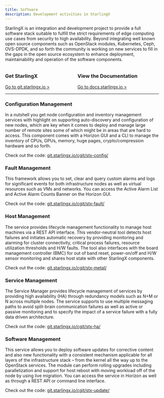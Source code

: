 ```yaml
---
title: Software
description: Development activities in StarlingX
---
```


StarlingX is an integration and development project to provide a full software stack suitable to fulfill the strict requirements of edge computing use cases from security to high availability. Beyond integrating well known open source components such as OpenStack modules, Kubernetes, Ceph, OVS-DPDK, and so forth the community is working on new services to fill in the gaps in the open source ecosystem to enhance deployment, maintainability and operation of the software components.

<div class="columns">
  <div class="column">
    <div class="box is-purple">
      <h3>Get StarlingX</h3>
      <a href="//git.starlingx.io">
        Go to git.starlingx.io >
      </a>
    </div>
  </div>
  <div class="column">
    <div class="box is-purple">
      <h3>View the Documentation</h3>
      <a href="//docs.starlingx.io">
        Go to docs.starlingx.io >
      </a>
    </div>
  </div>
</div>

---

### Configuration Management

In a nutshell you get node configuration and inventory management services with highlight on supporting auto-discovery and configuration of new nodes, which are key when it comes to deploy and manage large number of remote sites some of which might be in areas that are hard to access. This component comes with a Horizon GUI and a CLI to manage the inventory of CPUs, GPUs, memory, huge pages, crypto/compression hardware and so forth.

Check out the code: [git.starlingx.io/cgit/stx-config/](//git.starlingx.io/cgit/stx-config/)

### Fault Management

This framework allows you to set, clear and query custom alarms and logs for significant events for both infrastructure nodes as well as virtual resources such as VMs and networks. You can access the Active Alarm List and Active Alarm Counts Banner on the Horizon GUI.

Check out the code: [git.starlingx.io/cgit/stx-fault/](//git.starlingx.io/cgit/stx-fault/)

### Host Management

The service provides lifecycle management functionality to manage host machines via a REST API interface. This vendor-neutral tool detects host failures and initiates automatic recovery by providing monitoring and alarming for cluster connectivity, critical process failures, resource utilization thresholds and H/W faults. The tool also interfaces with the board management controller (BMC) for out of band reset, power-on/off and H/W sensor monitoring and shares host state with other StarlingX components.

Check out the code: [git.starlingx.io/cgit/stx-metal/](//git.starlingx.io/cgit/stx-metal/)

### Service Management

The Service Manager provides lifecycle management of services by providing high availability (HA) through redundancy models such as N+M or N across multiple nodes. The service supports to use multiple messaging paths to avoid split-brain communication failures as well as active or passive monitoring and to specify the impact of a service failure with a fully data driven architecture.

Check out the code: [git.starlingx.io/cgit/stx-ha/](//git.starlingx.io/cgit/stx-ha/)

### Software Management

This service allows you to deploy software updates for corrective content and also new functionality with a consistent mechanism applicable for all layers of the infrastructure stack – from the kernel all the way up to the OpenStack services. The module can perform rolling upgrades including parallelization and support for host reboot with moving workload off of the node by using live migration. You can access the service in Horizon as well as through a REST API or command line interface.

Check out the code: [git.starlingx.io/cgit/stx-update/](//git.starlingx.io/cgit/stx-update/)
